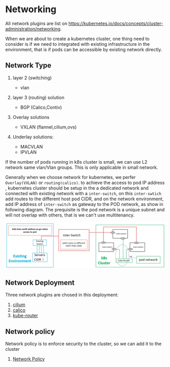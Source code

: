 # Networking

All network plugins are list on https://kubernetes.io/docs/concepts/cluster-administration/networking.

When we are about to create a kubernetes cluster, one thing need to consider is if we need to integrated with existing infrastructure in the environment, that is if pods can be accessible by existing network directly.

## Network Type

1. layer 2 (switching)
    - vlan

2. layer 3 (routing) solution
    - BGP (Calico,Contiv)

3. Overlay solutions
    - VXLAN (flannel,cilium,ovs)

4. Underlay solutions:
    - MACVLAN
    - IPVLAN

If the number of  pods running in k8s cluster is small, we can use L2  network same vlan/Vlan groups. This is only applicable in small network.


Generally when we choose network for kubernetes, we perfer `Overlay(VXLAN)` or `routing(calico)`. to achieve the access to pod IP address ,  kubernetes cluster should be setup in the a dedicated network and connected with existing network with a `inter-switch`, on this `inter-swtich` add routes to the different host pod CIDR, and on the network environment, add IP address of `inter-switch` as gateway to the POD network, as show in following diagram. The prequisite is the pod network is a unique subnet and will not overlap with others, that is we can't use multitenancy.

![](./images/networking-1.jpg)


## Network Deployment

Three network plugins are chosed in this deployment:
1. [cilium](./cilium/index.md)
2. [calico](./calico/index.md)
3. [kube-router](./kube-router/index.md)

## Network policy

Network policy is to enforce security to the cluster, so we can add it to the cluster

1. [Network Policy](network-policy.md)